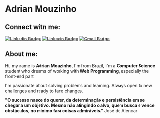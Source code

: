 # Adrian Mouzinho

## Connect witn me:
[![Linkedin Badge](https://img.shields.io/badge/-@adrianmouzinho-000?style=flat-square&logo=Instagram&logoColor=white&link=https://www.instagram.com/adrianmouzinho/)](https://www.instagram.com/adrianmouzinho/)
[![Linkedin Badge](https://img.shields.io/badge/-Diego%20Fernandes-000?style=flat-square&logo=Linkedin&logoColor=white&link=https://www.linkedin.com/in/adrian-mouzinho-30a125211/)](https://www.linkedin.com/in/adrian-mouzinho-30a125211/)
[![Gmail Badge](https://img.shields.io/badge/-adrianmouzinhopro@gmail.com-000?style=flat-square&logo=Gmail&logoColor=white&link=mailto:adrianmouzinhopro@gmail.com)](mailto:adrianmouzinhopro@gmail.com)

## About me:
Hi, my name is **Adrian Mouzinho**, I'm from Brazil, I'm a **Computer Science** student who dreams of working with **Web Programming**, especially the front-end part

I'm passionate about solving problems and learning. Always open to new challenges and ready to face changes.

**"O sucesso nasce do querer, da determinação e persistência em se chegar a um objetivo. Mesmo não atingindo o alvo, quem busca e vence obstáculos, no mínimo fará coisas admiráveis."** José de Alencar
<!--
**AdrianMouzinho/AdrianMouzinho** is a ✨ _special_ ✨ repository because its `README.md` (this file) appears on your GitHub profile.

Here are some ideas to get you started:

- 🔭 I’m currently working on ...
- 🌱 I’m currently learning ...
- 👯 I’m looking to collaborate on ...
- 🤔 I’m looking for help with ...
- 💬 Ask me about ...
- 📫 How to reach me: ...
- 😄 Pronouns: ...
- ⚡ Fun fact: ...
-->

